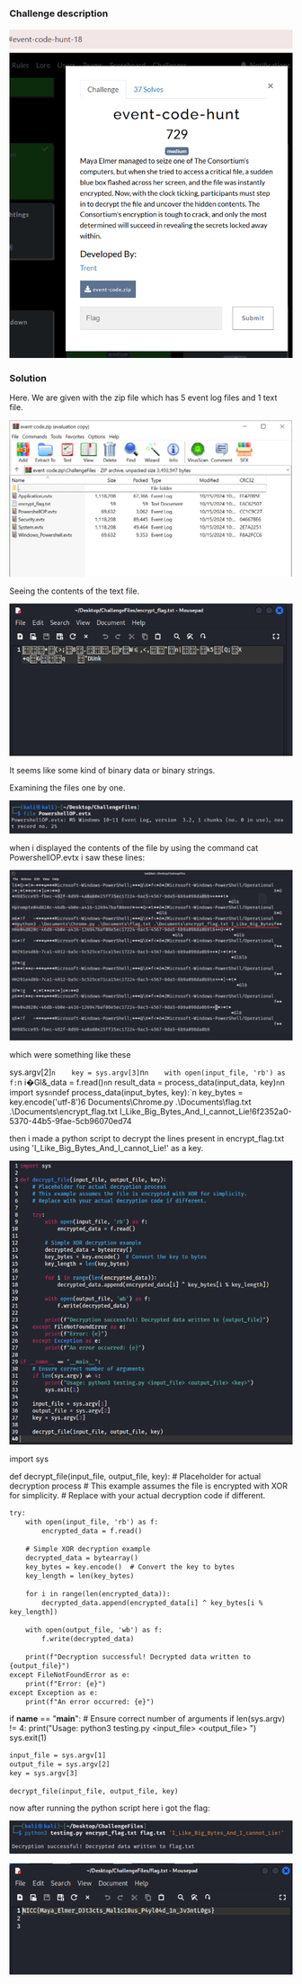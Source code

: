 ### Challenge description
![description](./images/1.png)

### Solution
Here. We are given with the zip file which has 5 event log files and 1 text file.

![solution](./images/2.png) 

Seeing the contents of the text file. 

![contents](./images/3.PNG)

It seems like some kind of binary data or binary strings. 

Examining the files one by one.

![examining](./images/4.PNG)

when i displayed the contents of the file by using the command
cat PowershellOP.evtx 
i saw these lines:

![lines](./images/5.png)

which were something like these

sys.argv[2]`n    key = sys.argv[3]`n`n    with open(input_file, 'rb') as f:`n        i�Gl&_data = f.read()`n`n    result_data = process_data(input_data, key)`n`n 	 
import sys`n`ndef process_data(input_bytes, key):`n    key_bytes = key.encode('utf-8')6
Documents\Chrome.py .\Documents\flag.txt .\Documents\encrypt_flag.txt I_Like_Big_Bytes_And_I_cannot_Lie!6f2352a0-5370-44b5-9fae-5cb96070ed74

then i made a python script to decrypt the lines present in encrypt_flag.txt using 'I_Like_Big_Bytes_And_I_cannot_Lie!' as a key.

 ![script](./images/6.PNG)

 import sys

def decrypt_file(input_file, output_file, key):
    # Placeholder for actual decryption process
    # This example assumes the file is encrypted with XOR for simplicity.
    # Replace with your actual decryption code if different.
    
    try:
        with open(input_file, 'rb') as f:
            encrypted_data = f.read()
        
        # Simple XOR decryption example
        decrypted_data = bytearray()
        key_bytes = key.encode()  # Convert the key to bytes
        key_length = len(key_bytes)
        
        for i in range(len(encrypted_data)):
            decrypted_data.append(encrypted_data[i] ^ key_bytes[i % key_length])

        with open(output_file, 'wb') as f:
            f.write(decrypted_data)
        
        print(f"Decryption successful! Decrypted data written to {output_file}")
    except FileNotFoundError as e:
        print(f"Error: {e}")
    except Exception as e:
        print(f"An error occurred: {e}")

if __name__ == "__main__":
    # Ensure correct number of arguments
    if len(sys.argv) != 4:
        print("Usage: python3 testing.py <input_file> <output_file> <key>")
        sys.exit(1)
    
    input_file = sys.argv[1]
    output_file = sys.argv[2]
    key = sys.argv[3]

    decrypt_file(input_file, output_file, key)

now after running the python script here i got the flag:

 ![command](./images/7.PNG)

 ![final flag](./images/8.PNG)